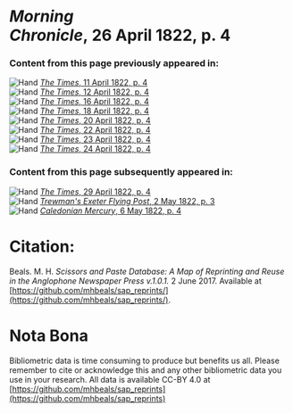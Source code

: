# *Morning Chronicle*, 26 April 1822, p. 4  
  
### Content from this page previously appeared in:  
![Hand](http://scissorsandpaste.net/wp-content/uploads/2017/06/smallhandpointer.png) [*The Times*, 11 April 1822, p. 4](https://mhbeals.github.io/sap_html/The-Times/The-Times-11-April-1822-p-4)  
![Hand](http://scissorsandpaste.net/wp-content/uploads/2017/06/smallhandpointer.png) [*The Times*, 12 April 1822, p. 4](https://mhbeals.github.io/sap_html/The-Times/The-Times-12-April-1822-p-4)  
![Hand](http://scissorsandpaste.net/wp-content/uploads/2017/06/smallhandpointer.png) [*The Times*, 16 April 1822, p. 4](https://mhbeals.github.io/sap_html/The-Times/The-Times-16-April-1822-p-4)  
![Hand](http://scissorsandpaste.net/wp-content/uploads/2017/06/smallhandpointer.png) [*The Times*, 18 April 1822, p. 4](https://mhbeals.github.io/sap_html/The-Times/The-Times-18-April-1822-p-4)  
![Hand](http://scissorsandpaste.net/wp-content/uploads/2017/06/smallhandpointer.png) [*The Times*, 20 April 1822, p. 4](https://mhbeals.github.io/sap_html/The-Times/The-Times-20-April-1822-p-4)  
![Hand](http://scissorsandpaste.net/wp-content/uploads/2017/06/smallhandpointer.png) [*The Times*, 22 April 1822, p. 4](https://mhbeals.github.io/sap_html/The-Times/The-Times-22-April-1822-p-4)  
![Hand](http://scissorsandpaste.net/wp-content/uploads/2017/06/smallhandpointer.png) [*The Times*, 23 April 1822, p. 4](https://mhbeals.github.io/sap_html/The-Times/The-Times-23-April-1822-p-4)  
![Hand](http://scissorsandpaste.net/wp-content/uploads/2017/06/smallhandpointer.png) [*The Times*, 24 April 1822, p. 4](https://mhbeals.github.io/sap_html/The-Times/The-Times-24-April-1822-p-4)  
  
### Content from this page subsequently appeared in:  
![Hand](http://scissorsandpaste.net/wp-content/uploads/2017/06/smallhandpointer.png) [*The Times*, 29 April 1822, p. 4](https://mhbeals.github.io/sap_html/The-Times/The-Times-29-April-1822-p-4)  
![Hand](http://scissorsandpaste.net/wp-content/uploads/2017/06/smallhandpointer.png) [*Trewman's Exeter Flying Post*, 2 May 1822, p. 3](https://mhbeals.github.io/sap_html/Trewman's-Exeter-Flying-Post/Trewman's-Exeter-Flying-Post-2-May-1822-p-3)  
![Hand](http://scissorsandpaste.net/wp-content/uploads/2017/06/smallhandpointer.png) [*Caledonian Mercury*, 6 May 1822, p. 4](https://mhbeals.github.io/sap_html/Caledonian-Mercury/Caledonian-Mercury-6-May-1822-p-4)  


# Citation: 

Beals. M. H. *Scissors and Paste Database: A Map of Reprinting and Reuse in the Anglophone Newspaper Press v.1.0.1.* 2 June 2017. Available at [https://github.com/mhbeals/sap_reprints/](https://github.com/mhbeals/sap_reprints/). 

# Nota Bona

Bibliometric data is time consuming to produce but benefits us all. Please remember to cite or acknowledge this and any other bibliometric data you use in your research. All data is available CC-BY 4.0 at [https://github.com/mhbeals/sap_reprints](https://github.com/mhbeals/sap_reprints)